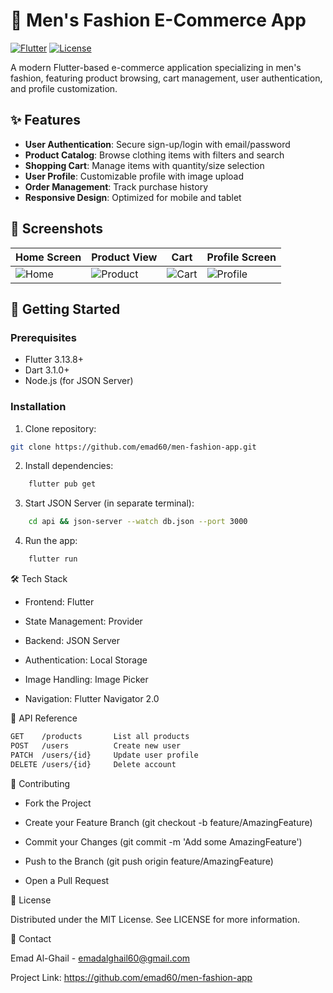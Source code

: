# 👔 Men's Fashion E-Commerce App

[![Flutter](https://img.shields.io/badge/Flutter-3.13.8-blue.svg)](https://flutter.dev)
[![License](https://img.shields.io/badge/License-MIT-green.svg)](https://opensource.org/licenses/MIT)

A modern Flutter-based e-commerce application specializing in men's fashion, featuring product browsing, cart management, user authentication, and profile customization.


## ✨ Features

- **User Authentication**: Secure sign-up/login with email/password
- **Product Catalog**: Browse clothing items with filters and search
- **Shopping Cart**: Manage items with quantity/size selection
- **User Profile**: Customizable profile with image upload
- **Order Management**: Track purchase history
- **Responsive Design**: Optimized for mobile and tablet

## 📸 Screenshots

| Home Screen | Product View | Cart | Profile Screen |
|-------------|--------------|------|----------------|
| ![Home](https://ibb.co/G4k5jgcM) | ![Product](https://ibb.co/k6m8xW1p) | ![Cart](https://ibb.co/XxqJ7c5y) | ![Profile](https://ibb.co/fGXWHwfh) |

## 🚀 Getting Started

### Prerequisites
- Flutter 3.13.8+
- Dart 3.1.0+
- Node.js (for JSON Server)

### Installation


1. Clone repository:
```bash
git clone https://github.com/emad60/men-fashion-app.git
```
2. Install dependencies:
```bash
    flutter pub get
```
3. Start JSON Server (in separate terminal):
```bash
    cd api && json-server --watch db.json --port 3000
```
4. Run the app:
```bash
    flutter run
```



🛠 Tech Stack

- Frontend: Flutter

- State Management: Provider

- Backend: JSON Server

- Authentication: Local Storage

- Image Handling: Image Picker

- Navigation: Flutter Navigator 2.0



🔗 API Reference

```bash
GET    /products       List all products
POST   /users          Create new user
PATCH  /users/{id}     Update user profile
DELETE /users/{id}     Delete account
```


🤝 Contributing


- Fork the Project

- Create your Feature Branch (git checkout -b feature/AmazingFeature)

- Commit your Changes (git commit -m 'Add some AmazingFeature')

- Push to the Branch (git push origin feature/AmazingFeature)

- Open a Pull Request


📄 License

Distributed under the MIT License. See LICENSE for more information.


📧 Contact

Emad Al-Ghail - emadalghail60@gmail.com


Project Link: https://github.com/emad60/men-fashion-app
